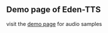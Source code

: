 ## Demo page of  Eden-TTS

visit the [demo page](https://edenynm.github.io/edentts-demo/) for audio samples
